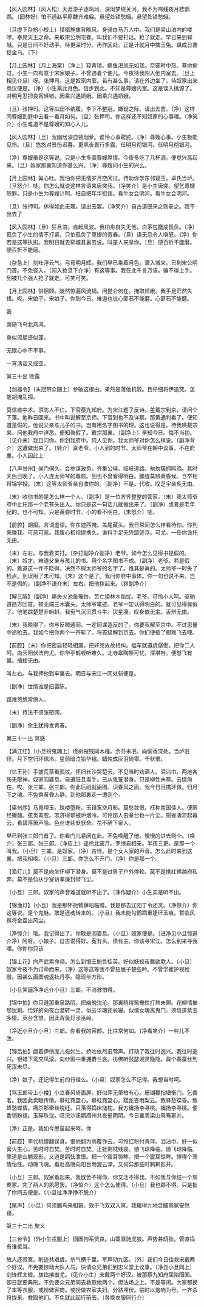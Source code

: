 <!-- { "loadSidebar": true } -->
【风入园林】〔风入松〕天涯游子逐鸣珂。深闺梦绕关河。我不为啼残夜月悲鹦鹉。〔园林好〕怕不遇赵平原魏齐难躱。悬望处锁愁蛾。悬望处锁愁蛾。

〔旦虚下杂扮小校上〕猎猎旌旗背晚风。身骑白马万人中。我们是梁山泊内的喽啰。奉晁天王之命。来取宋公明宅眷。叫我们不要打话。抢了就走。早已来到郓城。只是日间不好动手。待更深时分。再作区处。正是计就月中擒玉兔。谋成日裏捉金乌。〔下〕 

【月上园林】〔月上海棠〕〔净上〕窥靑琐。鳏鱼渴凤无如我。奈霎时中热。蓦地偷过。小生一向有意于宋家娘子。不曾遇着个便儿。今夜待我闯入他内室去。〔旦上相见介旦〕呀。张押司。这是奴家内室。若有甚么事。请在外边坐了。待奴家出来商议便是。〔净〕小生乘此月色。信步到此。不知是尊嫂内室。这是误入桃源了。对明月忍把良宵轻错。因乘兴遇娇娥。因乘兴遇娇娥。

〔旦〕张押司。这等瓜田不纳履。李下不整冠。嫌疑之际。请出去罢。〔净〕这样同尊嫂到庭中去看一看月如何。〔旦〕张押司。你这样还不知奴家的心事哩。〔净笑介〕小生难道不是尊嫂的知心人儿。 

【风入园林】〔旦〕我幽居深自锁烟萝。谁怜心事蹉跎。〔净〕尊嫂心事。小生极能见怜。〔旦〕悠悠对景伤迟暮。更夙夜畏行多露。任明月彻银河。任明月彻银河。

〔净〕尊嫂虽是这等说。只是小生多蒙尊嫂厚情。今夜多吃了几杯酒。便觉兴高起来。〔旦〕奴家那裏知道你甚么兴。〔净〕尊嫂问小生的兴么。 

【月上园林】眞心吐。我怕你把无情岁月空闲过。待劝你学东邻窥玉。卓氏当垆。〔旦怒介〕唗。你怎么就说这样言语来唐突我。〔净笑介〕是小生唐突。望乞尊嫂恕罪。只是小生为尊嫂计呵。枉自把年华担误。看牛女会明河。看牛女会明河。

〔旦〕张押司。休得如此无理。请出去罢。〔净笑介〕自古道旣来之则安之。我不出去了 

【风入园林】〔旦〕狂且浪。自起风波。我柏舟自矢无他。白茅包麕成孤负。〔净〕孤负了小生的情不打紧。只怕孤负了尊嫂的靑春。〔旦〕语无忌令人嗔怒。〔净〕你若是这等执抝。我明日就去郓城县裏去说。叫差人来拿你。〔旦〕便百折不能磨。便百折不能磨。

〔杂急上〕剑吐浮云气。弓弯明月辉。我们早已乘着月色。潜入城来。已到宋公明门首。不免径入。〔闯入抢旦下介净〕有这等事。我在此千言万语。骗不得上手。到被几个强人抢了就走。可笑可笑。 

【月上园林】徘徊顾。陡然惊遍风流祸。问昆仑何在。掩取娇娥。我手足茫然失措。哎。宋娘子。宋娘子。你到今日。难道也说心匪石不能磨。心匪石不能磨。

我 

南随飞鸟北燕鸿。



身似流星迹似蓬。

无限心中不平事。



一宵淸话又成空。 

第三十出
败露

【剑器令】〔末冠带众随上〕参破这根由。果然是落他机彀。且仔细将伊追究。怎能胡掩乱搊。

莫信直中术。须防人不仁。下官蔡九知府。为宋江题了反诗。差戴宗到京。请问个下落。他昨日回来。书中叫说解至京师。下官到也不及详察。那黄通判看了。便知道是假的。他说父亲与儿子的书。岂有用名字图书的理。这也说得是。待我唤戴宗来。问他我府中详悉。便知眞假了。戴宗那裏。〔副净上〕早知今日。悔不当初。〔见介末〕我且问你。你到我府中。何人见你。我太师爷对你怎么样说。〔副净背介〕这遭做出来了。〔转介〕禀老爷。小人到的时节。太师爷在朝中议事。不在府裏。小人因此上 

【八声甘州】侯门伺久。会参谋政务。齐集公侯。临岐道路。匆匆簇拥鸣驺。其时天色已晚了。小人连太师爷的尊颜。到也不曾看得明白。朦胧莫辨黄昏候。仓卒相将锦字投。〔末〕这等太师爷亲自收你的。〔副净〕不是。代收。叹芝宇亲炙无由。

〔末〕收你书的是怎么样一个人。〔副净〕是一位齐齐整整的管家。〔末〕我太师爷府中止托那一个老苍头出入。你只是这一句话儿就做出来了。〔副净〕或者是老年纪的。也不可知。只是黄昏时节。小的看不明白。〔末怒介〕唗。 

【前腔】胡搊。言词虚谬。你东遮西掩。盖尾藏头。我日常间怎么样看待你。你到来赚我。可恶可恶。我腹心相视提携久。谁料手足无凭踪迹浮。可尤。一任你诡托无由。

〔末〕左右。与我着实打。〔杂打副净介副净〕老爷。如今怎么见得书是假的。〔末〕奴才。难道父亲与孩儿的书。用个名字图书不成。〔副净〕老爷。若是假的。难道这一件不晓得。决然不假太师爷的名字了。惟其是眞的。太师爷一时失了检点。到误用了未可知。〔末〕这个是了。我问你府中事体。你一句也说不来。岂不是假的。〔副净不语介末〕左右。把他拶起来。〔拶副净介〕 

【解三酲】〔副净〕痛失火池鱼罹咎。苦亡猿林木贻忧。老爷。可怜小人呵。驱驰道路方回首。顿无端三木囊头。太师爷笔迹。老爷一定认得明白的。就可见得眞假了。他笔踪楚楚非蝌蚪。我寃气沉沉贯斗牛。灾星凑。叹身依无主。舌辨无由。

〔末〕我晓得了。你与反贼通同。一定同谋造反的了。你要我解至京中。不过思量中途抢去。我如今把你两个一齐斩了。将首级解到京去。你们便插了翅难飞去哩。 

【前腔】〔末〕你把密启轻轻相漏。把奸党故故相纠。槛车就道虞僝僽。把你二人呵。向云阳伏法何尤。你华亭鹤唳听难久。北寺皋陶祭可忧。深堪咎。便怒飞有翼。插翅无由。

叫左右。与我押他到牢裏去。明日与宋江一同处斩便是。 

〔副净〕世情谁是旧雷陈。



路难悠悠常傍人。

〔末〕持法不须张密网。



〔副净〕余生犹待发靑春。 

第三十一出
冥感

【满江红】〔小旦扮鬼魂上〕绛树摧残同木槿。余芬未冺。向偷香深处。当垆旧径。月下空归环佩冷。星前暗泣铅华褪。蜡烛成灰泪尙零。千秋恨。

〔忆王孙〕手披荒草看孤坟。怀旧长沙哭楚云。不见当时劝酒人。泪沾巾。两地各伤无限神。奴家阎婆息。自遭狂且毒手。已从鬼箓潜身。只是柳性未寒。云情尙在。哎。张三郞。张三郞。你此后祇就画图。识春风之面。我今日且携环佩。归月下之魂。不免乘黄昏人静。到他那裏走一遭则个。 

【梁州序】马嵬埋玉。珠楼堕粉。玉镜鸾空月影。莫愁敛恨。枉称南国佳人。便医经獭髓。弦觅鸾胶。怎济得鄂被炉烟冷。可怜那人去章台也一片尘。铜雀凄凉起暮云。看碧落箫声隐。色丝谁续恹恹命。花不醉下泉人。

早已到张三郞门首了。你看门儿紧闭在此。不免唤醒了他。慢慢的进去则个。〔唤介〕张三郞。张三郞。〔净应上〕遥怜北窗月。罗绮自相亲。半夜三更。是那一个叫我。〔小旦〕三郞。是奴家。〔净〕古怪。是个女人家的声音。怎么此时来到这裏。把我相唤。〔小旦〕三郞。你怎么不开门。〔净〕你是那一个。 

【渔灯儿】莫不是向坐怀柳下潜身。莫不是过男子户外停轮。莫不是携红拂越府私奔。莫不是仙从少室访孝廉封陟飞尘。

〔小旦〕三郞。奴家的声音难道就听不出了。〔净作疑介〕小生实是听不出。 

【锦渔灯】〔小旦〕我是那怀扼臂薛昭临赠。我是那去辽阳丁令还灵。〔净惊介〕你这等说。是个鬼魅。敢是还魂转来的。〔小旦〕我未能勾鹦鹉重逢环玉痕。暂临风携将金盌出风尘。

〔净惊介〕哦。我记得出了。你敢是阎婆息。〔小旦〕奴家便是。〔进净见小旦惊避介净〕阿呀。小娘子。自古说得好。寃有头。债有主。你该寻宋江。怎么到来寻我哩。你你你只该 

【锦上花】向严武索命频。怎么到恨王魁负桂英。好似妖蛟夜舞欲欺人。〔小旦〕奴家今夜不为讨命而来。〔净〕这等这等我不曾招屈子楚些吟。不曾学崔护视殓殷。因甚么画图魂返牡丹亭。隐现毕方形。

〔小旦笑逼净净远介小旦〕三郞。不消骇怕得。 

【锦中拍】你只道那重泉路阴。把幽魄沈沦。那裏晓得鸳鸯性打熬未瞑。花柳情摧颓犹剩。恰好的向夜台潜转一灵。似云华魂还长寝。似倩女魂离鬼门。须信道紫玉多情。英台含恨。因此背鱼灯涉巫岭。

〔净近小旦介小旦〕三郞。你看我的容颜。比往常何如。〔净看笑介〕一些儿不改。 

【锦后拍】觑着伊俏庞儿宛如生。娇吐依然旧莺声。打动了我往时逸兴。我往时逸兴。银蜡下鸾交凤滚。向纱窗中重拥麝兰衾。彷佛听鼔瑟湘灵隐隐。眞个春蚕丝到死浑未尽。

〔净〕娘子。还记得生前的行径么。〔小旦〕奴家怎么不记得。我想当时呵。 

【骂玉郞带上小楼】小立春风倚画屛。好似萍无蒂柏有心。珊瑚鞭指塡衡门。乞香茗。我因此卖眼传情。慕虹霓盟心。慕虹霓盟心。蹉跎杏雨梨云。致蜂愁蝶昏。致蜂愁蝶昏。痛杀那牵丝脱纴。只落得捣床搥枕。我方纔扬李寻桃。纔扬李寻桃。便香销粉褪。玉碎珠沈。叹浣沙溪鹦鹉州共夜壑阴阴。今日裏羡梁山鸳鸯冢并。

〔净〕正是。我如今思量起来呵。你 

【前腔】李代桃僵翻误身。恨他翻为雨覆作云。可怜红粉付靑萍。泪沾巾。好一似膏火生心。苦时时自焚。苦时时自焚。正捱剩枕残衾。値飞琼降临。値飞琼降临。骤道是山魈现影。又道是鹍弦泄恨。把一个震耳惊眸。把一个震耳惊眸。博得个荡情怡性。动魄飞魂。看赴高唐向阳台雨渥云深。又何异那些时鹣鹣影并。

〔小旦〕三郞。奴家看起来。我旣舍不得你。你又活不得我。不如我与你结一个鸳鸯冢。完了两人的夙愿罢。〔净惊介〕这个怎么使得。〔小旦〕我也顾不得。只是扯了你同去便是。〔小旦扯净净挣不脱介〕 

【尾声】〔小旦〕何须鵩鸟来相窘。效于飞双双入冥。我纔得九地含矑鸳冢安然寝。 

第三十二出
聚义

【三台令】〔外小生戎服上〕囹圄拘系贤良。山寨驱驰虎狼。声势甚鸱张。管直捣有谁抵当。

故人还寂寞。削迹共艰虞。杀气横千里。军声动九区。〔外〕我们今日往救宋戴两个好汉。不免要惊动大队人马。快请众兄弟们到忠义堂上议事。〔净丑小旦同上〕剑锋辉太皥。旗焰拂蚩尤。〔见介小生〕宋戴两个好汉。被那蔡九知府屈陷囹圄。卽日就要典刑。不免要众兄弟同去救取他两个。但法场之上。不是等闲。大家都换了本等衣服。或扮做客商。或扮做农家夫妇。分路埋伏。临时以炮响为号。一齐杀将拢来。救取他们。不免就此起行前去。〔各换衣服同行介〕 

